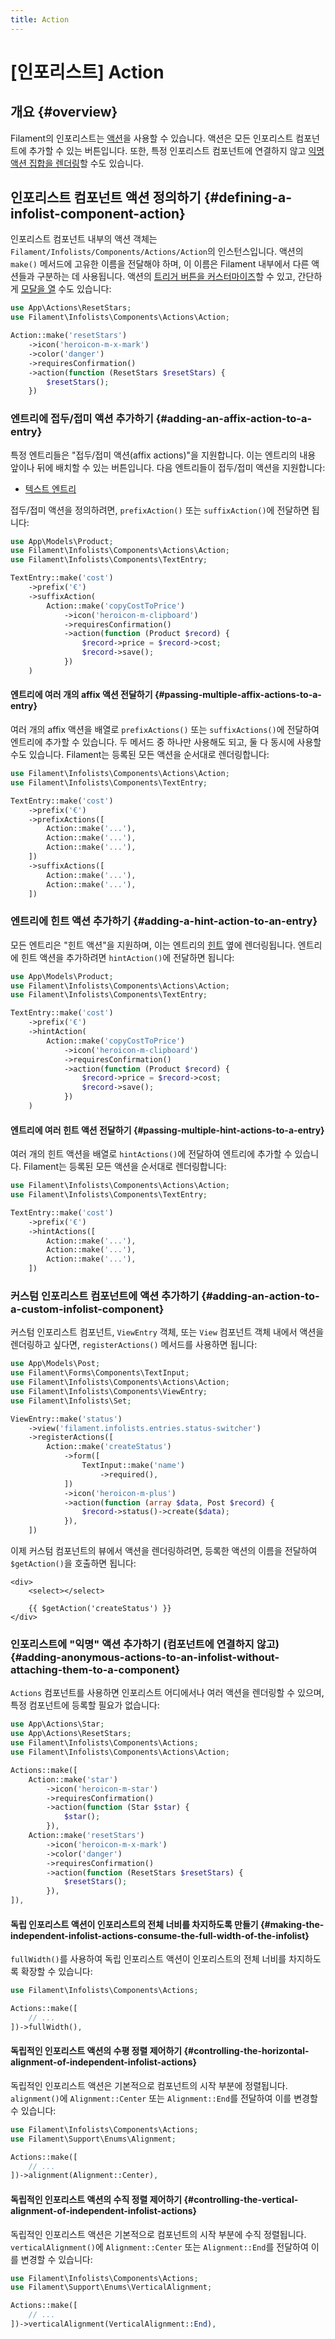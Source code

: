 ```yaml
---
title: Action
---
```

# [인포리스트] Action

## 개요 {#overview}

Filament의 인포리스트는 [액션](/filament/3.x/actions/overview)을 사용할 수 있습니다. 액션은 모든 인포리스트 컴포넌트에 추가할 수 있는 버튼입니다. 또한, 특정 인포리스트 컴포넌트에 연결하지 않고 [익명 액션 집합을 렌더링](#adding-anonymous-actions-to-an-infolist-without-attaching-them-to-a-component)할 수도 있습니다.

## 인포리스트 컴포넌트 액션 정의하기 {#defining-a-infolist-component-action}

인포리스트 컴포넌트 내부의 액션 객체는 `Filament/Infolists/Components/Actions/Action`의 인스턴스입니다. 액션의 `make()` 메서드에 고유한 이름을 전달해야 하며, 이 이름은 Filament 내부에서 다른 액션들과 구분하는 데 사용됩니다. 액션의 [트리거 버튼을 커스터마이즈](../actions/trigger-button)할 수 있고, 간단하게 [모달을 열](../actions/modals) 수도 있습니다:

```php
use App\Actions\ResetStars;
use Filament\Infolists\Components\Actions\Action;

Action::make('resetStars')
    ->icon('heroicon-m-x-mark')
    ->color('danger')
    ->requiresConfirmation()
    ->action(function (ResetStars $resetStars) {
        $resetStars();
    })
```

### 엔트리에 접두/접미 액션 추가하기 {#adding-an-affix-action-to-a-entry}

특정 엔트리들은 "접두/접미 액션(affix actions)"을 지원합니다. 이는 엔트리의 내용 앞이나 뒤에 배치할 수 있는 버튼입니다. 다음 엔트리들이 접두/접미 액션을 지원합니다:

- [텍스트 엔트리](./entries/text)

접두/접미 액션을 정의하려면, `prefixAction()` 또는 `suffixAction()`에 전달하면 됩니다:

```php
use App\Models\Product;
use Filament\Infolists\Components\Actions\Action;
use Filament\Infolists\Components\TextEntry;

TextEntry::make('cost')
    ->prefix('€')
    ->suffixAction(
        Action::make('copyCostToPrice')
            ->icon('heroicon-m-clipboard')
            ->requiresConfirmation()
            ->action(function (Product $record) {
                $record->price = $record->cost;
                $record->save();
            })
    )
```

<AutoScreenshot name="infolists/entries/actions/suffix" alt="접미 액션이 있는 텍스트 엔트리" version="3.x" />

#### 엔트리에 여러 개의 affix 액션 전달하기 {#passing-multiple-affix-actions-to-a-entry}

여러 개의 affix 액션을 배열로 `prefixActions()` 또는 `suffixActions()`에 전달하여 엔트리에 추가할 수 있습니다. 두 메서드 중 하나만 사용해도 되고, 둘 다 동시에 사용할 수도 있습니다. Filament는 등록된 모든 액션을 순서대로 렌더링합니다:

```php
use Filament\Infolists\Components\Actions\Action;
use Filament\Infolists\Components\TextEntry;

TextEntry::make('cost')
    ->prefix('€')
    ->prefixActions([
        Action::make('...'),
        Action::make('...'),
        Action::make('...'),
    ])
    ->suffixActions([
        Action::make('...'),
        Action::make('...'),
    ])
```

### 엔트리에 힌트 액션 추가하기 {#adding-a-hint-action-to-an-entry}

모든 엔트리은 "힌트 액션"을 지원하며, 이는 엔트리의 [힌트](entries/getting-started#adding-a-hint-next-to-the-label) 옆에 렌더링됩니다. 엔트리에 힌트 액션을 추가하려면 `hintAction()`에 전달하면 됩니다:

```php
use App\Models\Product;
use Filament\Infolists\Components\Actions\Action;
use Filament\Infolists\Components\TextEntry;

TextEntry::make('cost')
    ->prefix('€')
    ->hintAction(
        Action::make('copyCostToPrice')
            ->icon('heroicon-m-clipboard')
            ->requiresConfirmation()
            ->action(function (Product $record) {
                $record->price = $record->cost;
                $record->save();
            })
    )
```

<AutoScreenshot name="infolists/entries/actions/hint" alt="힌트 액션이 있는 텍스트 엔트리" version="3.x" />

#### 엔트리에 여러 힌트 액션 전달하기 {#passing-multiple-hint-actions-to-a-entry}

여러 개의 힌트 액션을 배열로 `hintActions()`에 전달하여 엔트리에 추가할 수 있습니다. Filament는 등록된 모든 액션을 순서대로 렌더링합니다:

```php
use Filament\Infolists\Components\Actions\Action;
use Filament\Infolists\Components\TextEntry;

TextEntry::make('cost')
    ->prefix('€')
    ->hintActions([
        Action::make('...'),
        Action::make('...'),
        Action::make('...'),
    ])
```

### 커스텀 인포리스트 컴포넌트에 액션 추가하기 {#adding-an-action-to-a-custom-infolist-component}

커스텀 인포리스트 컴포넌트, `ViewEntry` 객체, 또는 `View` 컴포넌트 객체 내에서 액션을 렌더링하고 싶다면, `registerActions()` 메서드를 사용하면 됩니다:

```php
use App\Models\Post;
use Filament\Forms\Components\TextInput;
use Filament\Infolists\Components\Actions\Action;
use Filament\Infolists\Components\ViewEntry;
use Filament\Infolists\Set;

ViewEntry::make('status')
    ->view('filament.infolists.entries.status-switcher')
    ->registerActions([
        Action::make('createStatus')
            ->form([
                TextInput::make('name')
                    ->required(),
            ])
            ->icon('heroicon-m-plus')
            ->action(function (array $data, Post $record) {
                $record->status()->create($data);
            }),
    ])
```

이제 커스텀 컴포넌트의 뷰에서 액션을 렌더링하려면, 등록한 액션의 이름을 전달하여 `$getAction()`을 호출하면 됩니다:

```blade
<div>
    <select></select>
    
    {{ $getAction('createStatus') }}
</div>
```

### 인포리스트에 "익명" 액션 추가하기 (컴포넌트에 연결하지 않고) {#adding-anonymous-actions-to-an-infolist-without-attaching-them-to-a-component}

`Actions` 컴포넌트를 사용하면 인포리스트 어디에서나 여러 액션을 렌더링할 수 있으며, 특정 컴포넌트에 등록할 필요가 없습니다:

```php
use App\Actions\Star;
use App\Actions\ResetStars;
use Filament\Infolists\Components\Actions;
use Filament\Infolists\Components\Actions\Action;

Actions::make([
    Action::make('star')
        ->icon('heroicon-m-star')
        ->requiresConfirmation()
        ->action(function (Star $star) {
            $star();
        }),
    Action::make('resetStars')
        ->icon('heroicon-m-x-mark')
        ->color('danger')
        ->requiresConfirmation()
        ->action(function (ResetStars $resetStars) {
            $resetStars();
        }),
]),
```

<AutoScreenshot name="infolists/layout/actions/anonymous/simple" alt="익명 액션" version="3.x" />

#### 독립 인포리스트 액션이 인포리스트의 전체 너비를 차지하도록 만들기 {#making-the-independent-infolist-actions-consume-the-full-width-of-the-infolist}

`fullWidth()`를 사용하여 독립 인포리스트 액션이 인포리스트의 전체 너비를 차지하도록 확장할 수 있습니다:

```php
use Filament\Infolists\Components\Actions;

Actions::make([
    // ...
])->fullWidth(),
```

<AutoScreenshot name="infolists/layout/actions/anonymous/full-width" alt="전체 너비를 차지하는 익명 액션" version="3.x" />

#### 독립적인 인포리스트 액션의 수평 정렬 제어하기 {#controlling-the-horizontal-alignment-of-independent-infolist-actions}

독립적인 인포리스트 액션은 기본적으로 컴포넌트의 시작 부분에 정렬됩니다. `alignment()`에 `Alignment::Center` 또는 `Alignment::End`를 전달하여 이를 변경할 수 있습니다:

```php
use Filament\Infolists\Components\Actions;
use Filament\Support\Enums\Alignment;

Actions::make([
    // ...
])->alignment(Alignment::Center),
```

<AutoScreenshot name="infolists/layout/actions/anonymous/horizontally-aligned-center" alt="익명 액션이 중앙에 수평 정렬된 모습" version="3.x" />

#### 독립적인 인포리스트 액션의 수직 정렬 제어하기 {#controlling-the-vertical-alignment-of-independent-infolist-actions}

독립적인 인포리스트 액션은 기본적으로 컴포넌트의 시작 부분에 수직 정렬됩니다. `verticalAlignment()`에 `Alignment::Center` 또는 `Alignment::End`를 전달하여 이를 변경할 수 있습니다:

```php
use Filament\Infolists\Components\Actions;
use Filament\Support\Enums\VerticalAlignment;

Actions::make([
    // ...
])->verticalAlignment(VerticalAlignment::End),
```

<AutoScreenshot name="infolists/layout/actions/anonymous/vertically-aligned-end" alt="익명 액션이 끝에 수직 정렬된 모습" version="3.x" />
